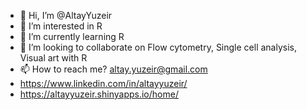 - 👋 Hi, I’m @AltayYuzeir
- 👀 I’m interested in R
- 🌱 I’m currently learning R
- 💞️ I’m looking to collaborate on Flow cytometry, Single cell analysis, Visual art with R
- 📫 How to reach me? altay.yuzeir@gmail.com
- https://www.linkedin.com/in/altayyuzeir/
- https://altayyuzeir.shinyapps.io/home/


<!---
AltayYuzeir/AltayYuzeir is a ✨ special ✨ repository because its `README.md` (this file) appears on your GitHub profile.
You can click the Preview link to take a look at your changes.
--->
